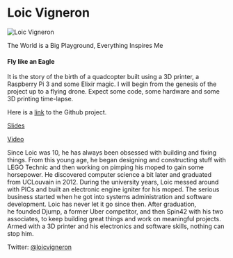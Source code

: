 # Loic Vigneron

![Loic Vigneron](http://s3.amazonaws.com/esl-conf-stg/media/files/000/000/596/thumbnail/Loic_Vigneron.jpg?1492700135)

The World is a Big Playground, Everything Inspires Me

#### Fly like an Eagle

It is the story of the birth of a quadcopter built using a 3D printer, a Raspberry Pi 3 and some Elixir magic. I will begin from the genesis of the project up to a flying drone. Expect some code, some hardware and some 3D printing time-lapse.  
  
Here is a [link](https://github.com/elicopter) to the Github project.

[Slides](http://s3.amazonaws.com/esl-conf-stg/media/files/000/000/625/original/ElixirConf_EU_2017_-_Fly_like_an_Eagle_-_Loic_Vigneron.pdf?1494527377)

[Video](https://youtu.be/TZnaqnxA4UY?list=PLWbHc_FXPo2jV6N5XEjbUQe2GkYcRkZdD)

Since Loic was 10, he has always been obsessed with building and fixing things. From this young age, he began designing and constructing stuff with LEGO Technic and then working on pimping his moped to gain some horsepower. He discovered computer science a bit later and graduated from UCLouvain in 2012. During the university years, Loic messed around with PICs and built an electronic engine igniter for his moped. The serious business started when he got into systems administration and software development. Loic has never let it go since then. After graduation, he founded Djump, a former Uber competitor, and then Spin42 with his two associates, to keep building great things and work on meaningful projects. Armed with a 3D printer and his electronics and software skills, nothing can stop him.

Twitter: [@loicvigneron](https://twitter.com/loicvigneron)

